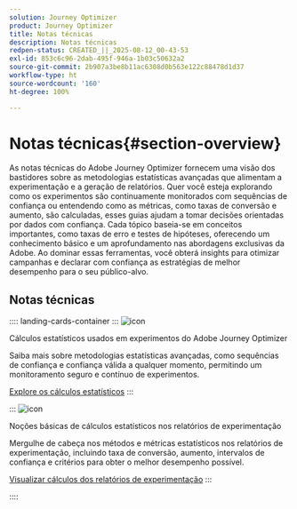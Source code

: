 ```yaml
---
solution: Journey Optimizer
product: Journey Optimizer
title: Notas técnicas
description: Notas técnicas
redpen-status: CREATED_||_2025-08-12_00-43-53
exl-id: 853c6c96-2dab-495f-946a-1b03c50632a2
source-git-commit: 2b907a3be8b11ac6308d0b563e122c88478d1d37
workflow-type: ht
source-wordcount: '160'
ht-degree: 100%

---
```


# Notas técnicas{#section-overview}

As notas técnicas do Adobe Journey Optimizer fornecem uma visão dos bastidores sobre as metodologias estatísticas avançadas que alimentam a experimentação e a geração de relatórios. Quer você esteja explorando como os experimentos são continuamente monitorados com sequências de confiança ou entendendo como as métricas, como taxas de conversão e aumento, são calculadas, esses guias ajudam a tomar decisões orientadas por dados com confiança. Cada tópico baseia-se em conceitos importantes, como taxas de erro e testes de hipóteses, oferecendo um conhecimento básico e um aprofundamento nas abordagens exclusivas da Adobe. Ao dominar essas ferramentas, você obterá insights para otimizar campanhas e declarar com confiança as estratégias de melhor desempenho para o seu público-alvo.

## Notas técnicas

:::: landing-cards-container
:::
![icon](https://cdn.experienceleague.adobe.com/icons/book.svg)

Cálculos estatísticos usados em experimentos do Adobe Journey Optimizer

Saiba mais sobre metodologias estatísticas avançadas, como sequências de confiança e confiança válida a qualquer momento, permitindo um monitoramento seguro e contínuo de experimentos.

[Explore os cálculos estatísticos](../using/content-management/experiment-calculations.md)
:::

:::
![icon](https://cdn.experienceleague.adobe.com/icons/chart-line.svg)

Noções básicas de cálculos estatísticos nos relatórios de experimentação

Mergulhe de cabeça nos métodos e métricas estatísticos nos relatórios de experimentação, incluindo taxa de conversão, aumento, intervalos de confiança e critérios para obter o melhor desempenho possível.

[Visualizar cálculos dos relatórios de experimentação](../using/content-management/experiment-report-calculations.md)
:::

::::
